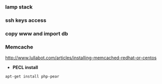 ### lamp stack 

### ssh keys access

### copy www and import db

### Memcache

http://www.lullabot.com/articles/installing-memcached-redhat-or-centos

* **PECL install**   

```apt-get install php-pear```